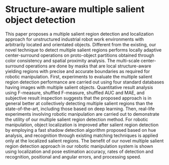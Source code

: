 # Structure-aware multiple salient object detection
This paper proposes a multiple salient region detection and localization approach for unstructured industrial robot work environments with arbitrarily located and orientated objects. Different from the existing, our novel technique to detect multiple salient regions performs locally adaptive center-surround operations on proto-object partitions obtained through color consistency and spatial proximity analysis. The multi-scale center-surround operations are done by masks that are local structure-aware yielding regions with precise and accurate boundaries as required for robotic manipulation. First, experiments to evaluate the multiple salient region detection performance are carried out using four standard databases having images with multiple salient objects. Quantitative result analysis using F-measure, shuffled F-measure, shuffled AUC and MAE, and subjective result inspection suggests that the proposed approach is in general better at collectively detecting multiple salient regions than the state-of-the-art, including those based on deep learning. Then, real-life experiments involving robotic manipulation are carried out to demonstrate the utility of our multiple salient region detection method. For robotic manipulation, object localization is improved after salient region detection by employing a fast shadow detection algorithm proposed based on hue analysis, and recognition through existing matching techniques is applied only at the localized salient regions. The benefit of our novel multiple salient region detection approach in our robotic manipulation system is shown using localization and pose estimation accuracy, rates of detection and recognition, positional and angular errors, and processing speed.
